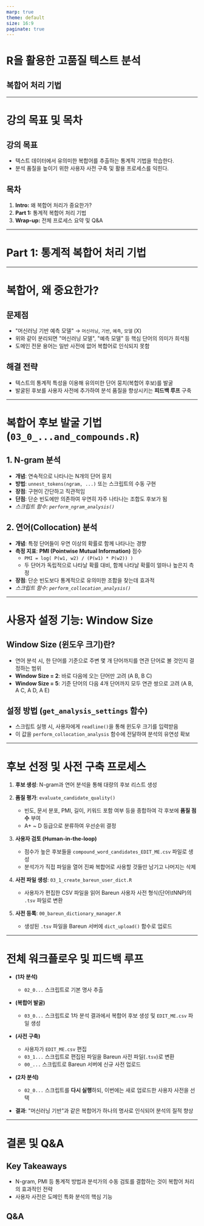 ```yaml
---
marp: true
theme: default
size: 16:9
paginate: true
---
```


# **R을 활용한 고품질 텍스트 분석**
## 복합어 처리 기법

---

# 강의 목표 및 목차

## 강의 목표
- 텍스트 데이터에서 유의미한 복합어를 추출하는 통계적 기법을 학습한다.
- 분석 품질을 높이기 위한 사용자 사전 구축 및 활용 프로세스를 익힌다.

## 목차
1. **Intro:** 왜 복합어 처리가 중요한가?
2. **Part 1:** 통계적 복합어 처리 기법
3. **Wrap-up:** 전체 프로세스 요약 및 Q&A

---

# Part 1: 통계적 복합어 처리 기법

---

# 복합어, 왜 중요한가?

## 문제점
- "머신러닝 기반 예측 모델" → `머신러닝`, `기반`, `예측`, `모델` (X)
- 위와 같이 분리되면 "머신러닝 모델", "예측 모델" 등 핵심 단어의 의미가 희석됨
- 도메인 전문 용어는 일반 사전에 없어 복합어로 인식되지 못함

## 해결 전략
- 텍스트의 통계적 특성을 이용해 유의미한 단어 뭉치(복합어 후보)를 발굴
- 발굴된 후보를 사용자 사전에 추가하여 분석 품질을 향상시키는 **피드백 루프** 구축

---

# 복합어 후보 발굴 기법 (`03_0_...and_compounds.R`)

## 1. N-gram 분석
- **개념**: 연속적으로 나타나는 N개의 단어 뭉치
- **방법**: `unnest_tokens(ngram, ...)` 또는 스크립트의 수동 구현
- **장점**: 구현이 간단하고 직관적임
- **단점**: 단순 빈도에만 의존하여 우연히 자주 나타나는 조합도 후보가 됨
- *스크립트 함수: `perform_ngram_analysis()`*

## 2. 연어(Collocation) 분석
- **개념**: 특정 단어들이 우연 이상의 확률로 함께 나타나는 경향
- **측정 지표**: **PMI (Pointwise Mutual Information)** 점수
    - `PMI = log( P(w1, w2) / (P(w1) * P(w2)) )`
    - 두 단어가 독립적으로 나타날 확률 대비, 함께 나타날 확률이 얼마나 높은지 측정
- **장점**: 단순 빈도보다 통계적으로 유의미한 조합을 찾는데 효과적
- *스크립트 함수: `perform_collocation_analysis()`*

---

# 사용자 설정 기능: Window Size

## Window Size (윈도우 크기)란?
- 연어 분석 시, 한 단어를 기준으로 주변 몇 개 단어까지를 연관 단어로 볼 것인지 결정하는 범위
- **Window Size = 2**: 바로 다음에 오는 단어만 고려 (A B, B C)
- **Window Size = 5**: 기준 단어의 다음 4개 단어까지 모두 연관 쌍으로 고려 (A B, A C, A D, A E)

## 설정 방법 (`get_analysis_settings` 함수)
- 스크립트 실행 시, 사용자에게 `readline()`을 통해 윈도우 크기를 입력받음
- 이 값을 `perform_collocation_analysis` 함수에 전달하여 분석의 유연성 확보

---

# 후보 선정 및 사전 구축 프로세스

1.  **후보 생성**: N-gram과 연어 분석을 통해 대량의 후보 리스트 생성

2.  **품질 평가**: `evaluate_candidate_quality()`
    - 빈도, 문서 분포, PMI, 길이, 키워드 포함 여부 등을 종합하여 각 후보에 **품질 점수** 부여
    - A+ ~ D 등급으로 분류하여 우선순위 결정

3.  **사용자 검토 (Human-in-the-loop)**
    - 점수가 높은 후보들을 `compound_word_candidates_EDIT_ME.csv` 파일로 생성
    - 분석가가 직접 파일을 열어 진짜 복합어로 사용할 것들만 남기고 나머지는 삭제

4.  **사전 파일 생성**: `03_1_create_bareun_user_dict.R`
    - 사용자가 편집한 CSV 파일을 읽어 Bareun 사용자 사전 형식(단어\tNNP)의 `.tsv` 파일로 변환

5.  **사전 등록**: `00_bareun_dictionary_manager.R`
    - 생성된 `.tsv` 파일을 Bareun 서버에 `dict_upload()` 함수로 업로드

---

# 전체 워크플로우 및 피드백 루프

- **(1차 분석)**
    - `02_0...` 스크립트로 기본 명사 추출

- **(복합어 발굴)**
    - `03_0...` 스크립트로 1차 분석 결과에서 복합어 후보 생성 및 `EDIT_ME.csv` 파일 생성

- **(사전 구축)**
    - 사용자가 `EDIT_ME.csv` 편집
    - `03_1...` 스크립트로 편집된 파일을 Bareun 사전 파일(`.tsv`)로 변환
    - `00_...` 스크립트로 Bareun 서버에 신규 사전 업로드

- **(2차 분석)**
    - `02_0...` 스크립트를 **다시 실행**하되, 이번에는 새로 업로드한 사용자 사전을 선택

- **결과**: "머신러닝 기반"과 같은 복합어가 하나의 명사로 인식되어 분석의 질적 향상

---

# 결론 및 Q&A

## Key Takeaways
- N-gram, PMI 등 통계적 방법과 분석가의 수동 검토를 결합하는 것이 복합어 처리의 효과적인 전략
- 사용자 사전은 도메인 특화 분석의 핵심 기능

## Q&A
